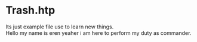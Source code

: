 # Trash.htp
Its just example file use to learn new things.
<br>
Hello my name is eren yeaher i am here to perform my duty as commander.

